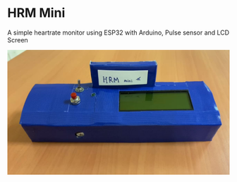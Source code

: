 # HRM Mini
A simple heartrate monitor using ESP32 with Arduino, Pulse sensor and LCD Screen

<img src="./end.jpg" alt="Picture" width="full" height="auto"/>
